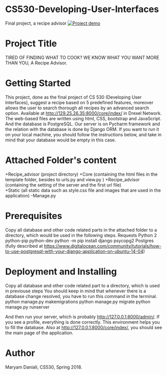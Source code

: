 # CS530-Developing-User-Interfaces
Final project, a recipe advisor
[![Project demo](https://www.cs.drexel.edu/~md3464/Projects/2110d430eae79bbaa0bffdd9eb7f4e18.jpg)](https://www.youtube.com/watch?v=lTkf1b2QHnQ "- Click to Watch!")
# Project Title 
TIRED OF FINDING WHAT TO COOK? WE KNOW WHAT YOU WANT MORE THAN YOU, A Recipe Advisor. 

# Getting Started 
This project, done as the final project of CS 530 (Developing User Interfaces), suggest a recipe based on 5 predefined features, moreover allows the user to search thorough all recipes by an advanced search option. Available at  http://129.25.26.35:8000/core/index/ in Drexel Network. 
The web-based files are written using html, CSS, bootstrap and JavaScript. And the database is PostgreSQL. Our server is on Pycharm framework and the relation with the database is done by Django ORM. 
If you want to run it on your local machine, you should follow the instructions below, and take in mind that your database would be empty in this case.  

# Attached Folder's content 
+Recipe_advisor (project directory) 
+Core (containing the html files in the template folder, besides to urls.py and view.py ) 
+Recipe_advisor (containing the setting of the server and the first url file)  
+Static (all static data such as style.css file and images that are used in the application) 
-Manage.py 

# Prerequisites 
Copy all database and other code related parts in the attached folder to a directory, which would be used in the following steps.
Requests 
Python 2 
python-pip 
python-dev 
python -m pip install django psycopg2 
Postgres  
(fully described at https://www.digitalocean.com/community/tutorials/how-to-use-postgresql-with-your-django-application-on-ubuntu-14-04) 

# Deployment and Installing 
Copy all database and other code related part to a directory, which is used in previouse steps 
You should keep in mind that whenever there is a database change resolved, you have to run this command in the terminal. 
python manage.py makemigrations 
python manage.py migrate 
python manage.py runserver 

And then run your server, which is probably http://127.0.0.1:8000/admin/. If you see a profile, everything is done correctly. This environment helps you to fill the database. 
Also at http://127.0.0.1:8000/core/index/, you should see the main page of the application. 

# Author 
Maryam Daniali, CS530, Spring 2018. 

 
